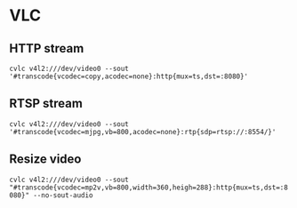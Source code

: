 # VLC

## HTTP stream

`cvlc v4l2:///dev/video0 --sout '#transcode{vcodec=copy,acodec=none}:http{mux=ts,dst=:8080}'`

## RTSP stream

`cvlc v4l2:///dev/video0 --sout '#transcode{vcodec=mjpg,vb=800,acodec=none}:rtp{sdp=rtsp://:8554/}'`

## Resize video

`cvlc v4l2:///dev/video0 --sout "#transcode{vcodec=mp2v,vb=800,width=360,heigh=288}:http{mux=ts,dst=:8080}" --no-sout-audio`
